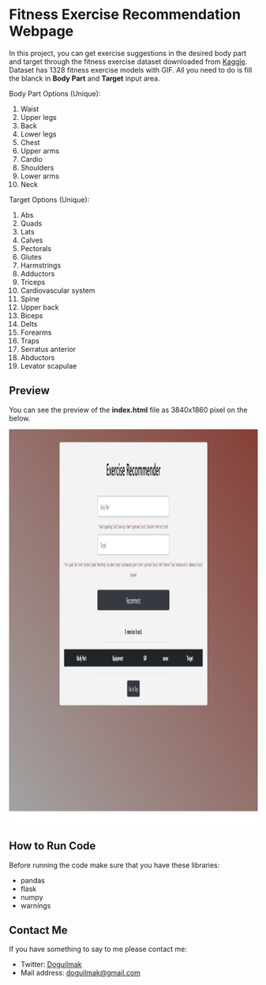 
# Fitness Exercise Recommendation Webpage

In this project, you can get exercise suggestions in the desired body part and target through the fitness exercise dataset downloaded from [Kaggle](https://www.kaggle.com/datasets/edoardoba/fitness-exercises-with-animations). Dataset has 1328 fitness exercise models with GIF. All you need to do is fill the blanck in **Body Part** and **Target** input area. 

Body Part Options (Unique):

 1. Waist
 2. Upper legs
 3. Back
 4. Lower legs
 5. Chest
 6.  Upper arms
 7. Cardio
 8. Shoulders
 9. Lower arms
 10. Neck 

Target Options (Unique): 

 1. Abs
 2. Quads
 3. Lats
 4. Calves
 5. Pectorals
 6. Glutes
 7. Harmstrings
 8. Adductors
 9. Triceps
 10. Cardiovascular system
 11. Spine
 12. Upper back
 13. Biceps
 14. Delts
 15. Forearms
 16. Traps
 17. Serratus anterior
 18. Abductors
 19. Levator scapulae


## Preview

You can see the preview of the **index.html** file as 3840x1860 pixel on the below.

<p align="center">
    <img height="800" src="/static/img/ss_1.png"> 
</p>

## How to Run Code

Before running the code make sure that you have these libraries:

 - pandas 
 - flask
 - numpy
 - warnings

## Contact Me

If you have something to say to me please contact me: 

 - Twitter: [Doguilmak](https://twitter.com/Doguilmak)  
 - Mail address: doguilmak@gmail.com
